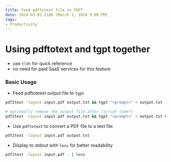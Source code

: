 ```yaml
---
title: Feed pdftotext file to TGPT
date: 2024-03-01-2100 (March 1, 2024 9:00 PM)
tags: 
- Productivity
---
```


# Using pdftotext and tgpt together
- use `tldr` for quick reference
- no need for paid SaaS services for this feature

### Basic Usage
- Feed pdftoteext output file to `tgpt`
```bash
pdf2text -layout input.pdf output.txt && tgpt "<prompt>" < output.txt

# optionally remove the output file after (script time?)
pdf2text -layout input.pdf output.txt && tgpt "<prompt>" < output.txt && rm output.txt
```

- Use `pdftotext` to convert a PDF file to a text file
```bash
pdf2text -layout input.pdf output.txt
```

- Display to stdout with `less` for better readability
```bash
pdf2text -layout input.pdf - | less
```



